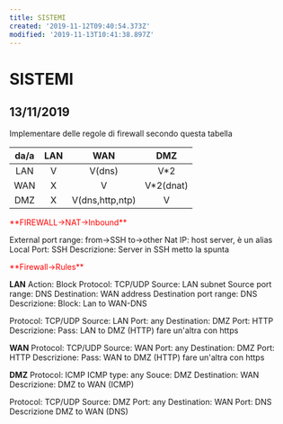 ```yaml
---
title: SISTEMI
created: '2019-11-12T09:40:54.373Z'
modified: '2019-11-13T10:41:38.897Z'
---
```


# SISTEMI

## 13/11/2019
Implementare delle regole di firewall secondo questa tabella 

|da/a|LAN|WAN|DMZ|
| :---: | :---: | :---: | :---: |
|LAN| V| V(dns) | V*2
|WAN| X| V | V*2(dnat)
|DMZ| X| V(dns,http,ntp)| V

<p style="color:red";>**FIREWALL->NAT->Inbound**</p>

External port range: from->SSH
                     to->other
Nat IP: host server, è un alias
Local Port: SSH
Descrizione: Server in SSH
metto la spunta

<p style="color:red";>**Firewall->Rules**</p>

**LAN**
Action: Block
Protocol: TCP/UDP
Source: LAN subnet
Source port range: DNS
Destination: WAN address
Destination port range: DNS
Descrizione: Block: Lan to WAN-DNS

Protocol: TCP/UDP
Source: LAN
Port: any
Destination: DMZ
Port: HTTP
Descrizione: Pass: LAN to DMZ (HTTP)
fare un'altra con https

**WAN**
Protocol: TCP/UDP
Source: WAN
Port: any
Destination: DMZ
Port: HTTP
Descrizione: Pass: WAN to DMZ (HTTP)
fare un'altra con https

**DMZ**
Protocol: ICMP
ICMP type: any
Souce: DMZ
Destination: WAN
Descrizione: DMZ to WAN (ICMP)

Protocol: TCP/UDP
Source: DMZ
Port: any
Destination: WAN
Port: DNS
Descrizione DMZ to WAN (DNS)
